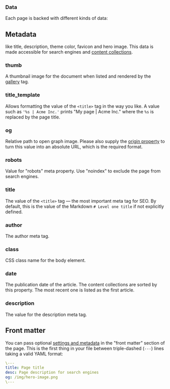 
### Data
Each page is backed with different kinds of data:



## Metadata
like title, description, theme color, favicon and hero image. This data is made accessible for search engines and [content collections](content-collections.html).


### thumb
A thumbnail image for the document when listed and rendered by the [gallery](content-collections.html#gallery) tag.

### title_template
Allows formatting the value of the `<title>` tag in the way you like. A value such as `'%s | Acme Inc.'` prints "My page | Acme Inc." where the `%s` is replaced by the page title.


### og
Relative path to open graph image. Please also supply the [origin property](#origin) to turn this value into an absolute URL, which is the required format.

### robots
Value for "robots" meta property. Use "noindex" to exclude the page from search engines.


### title
The value of the `<title>` tag — the most important meta tag for SEO. By default, this is the value of the Markdown `# Level one title` if not explicitly defined.


### author
The author meta tag.

### class
CSS class name for the body element.

### date
The publication date of the article. The content collections are sorted by this property. The most recent one is listed as the first article.

### description
The value for the description meta tag.



## Front matter
You can pass optional [settings and metadata](settings.html) in the "front matter" section of the page. This is the first thing in your file between triple-dashed (`---`) lines taking a valid YAML format:


```yaml
\---
title: Page title
desc: Page description for search engines
og: /img/hero-image.png
\---
```